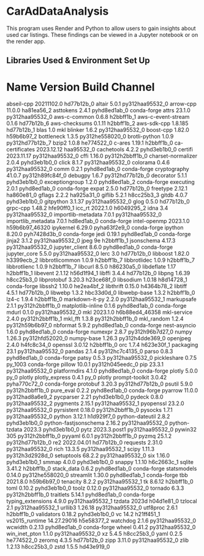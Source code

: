# CarAdDataAnalysis
This program uses Render and Python to allow users to gain insights about used car listings. These findings can be viewed in a Jupyter notebook or on the render app.  

## Libraries Used & Environment Set Up
# Name                    Version                   Build  Channel
abseil-cpp                20211102.0           hd77b12b_0
altair                    5.0.1           py312haa95532_0
arrow-cpp                 11.0.0               ha81ea56_2
asttokens                 2.4.1              pyhd8ed1ab_0    conda-forge
attrs                     23.1.0          py312haa95532_0
aws-c-common              0.6.8                h2bbff1b_1
aws-c-event-stream        0.1.6                hd77b12b_6
aws-checksums             0.1.11               h2bbff1b_2
aws-sdk-cpp               1.8.185              hd77b12b_1
blas                      1.0                         mkl
blinker                   1.6.2           py312haa95532_0
boost-cpp                 1.82.0               h59b6b97_2
bottleneck                1.3.5           py312he558020_0
brotli-python             1.0.9           py312hd77b12b_7
bzip2                     1.0.8                he774522_0
c-ares                    1.19.1               h2bbff1b_0
ca-certificates           2023.12.12           haa95532_0
cachetools                4.2.2              pyhd3eb1b0_0
certifi                   2023.11.17      py312haa95532_0
cffi                      1.16.0          py312h2bbff1b_0
charset-normalizer        2.0.4              pyhd3eb1b0_0
click                     8.1.7           py312haa95532_0
colorama                  0.4.6           py312haa95532_0
comm                      0.2.1              pyhd8ed1ab_0    conda-forge
cryptography              41.0.7          py312h89fc84f_0
debugpy                   1.6.7           py312hd77b12b_0
decorator                 5.1.1              pyhd3eb1b0_0
exceptiongroup            1.2.0              pyhd8ed1ab_2    conda-forge
executing                 2.0.1              pyhd8ed1ab_0    conda-forge
expat                     2.5.0                hd77b12b_0
freetype                  2.12.1               ha860e81_0
gflags                    2.2.2                ha925a31_0
giflib                    5.2.1                h8cc25b3_3
gitdb                     4.0.7              pyhd3eb1b0_0
gitpython                 3.1.37          py312haa95532_0
glog                      0.5.0                hd77b12b_0
grpc-cpp                  1.48.2               hfe90ff0_1
icc_rt                    2022.1.0             h6049295_2
idna                      3.4             py312haa95532_0
importlib-metadata        7.0.1           py312haa95532_0
importlib_metadata        7.0.1                hd8ed1ab_0    conda-forge
intel-openmp              2023.1.0         h59b6b97_46320
ipykernel                 6.29.0             pyha63f2e9_0    conda-forge
ipython                   8.20.0             pyh7428d3b_0    conda-forge
jedi                      0.19.1             pyhd8ed1ab_0    conda-forge
jinja2                    3.1.2           py312haa95532_0
jpeg                      9e                   h2bbff1b_1
jsonschema                4.17.3          py312haa95532_0
jupyter_client            8.6.0              pyhd8ed1ab_0    conda-forge
jupyter_core              5.5.0           py312haa95532_0
lerc                      3.0                  hd77b12b_0
libboost                  1.82.0               h3399ecb_2
libbrotlicommon           1.0.9                h2bbff1b_7
libbrotlidec              1.0.9                h2bbff1b_7
libbrotlienc              1.0.9                h2bbff1b_7
libcurl                   8.5.0                h86230a5_0
libdeflate                1.17                 h2bbff1b_1
libevent                  2.1.12               h56d1f94_1
libffi                    3.4.4                hd77b12b_0
libpng                    1.6.39               h8cc25b3_0
libprotobuf               3.20.3               h23ce68f_0
libsodium                 1.0.18               h8d14728_1    conda-forge
libssh2                   1.10.0               he2ea4bf_2
libthrift                 0.15.0               h4364b78_2
libtiff                   4.5.1                hd77b12b_0
libwebp                   1.3.2                hbc33d0d_0
libwebp-base              1.3.2                h2bbff1b_0
lz4-c                     1.9.4                h2bbff1b_0
markdown-it-py            2.2.0           py312haa95532_1
markupsafe                2.1.1           py312h2bbff1b_0
matplotlib-inline         0.1.6              pyhd8ed1ab_0    conda-forge
mdurl                     0.1.0           py312haa95532_0
mkl                       2023.1.0         h6b88ed4_46358
mkl-service               2.4.0           py312h2bbff1b_1
mkl_fft                   1.3.8           py312h2bbff1b_0
mkl_random                1.2.4           py312h59b6b97_0
nbformat                  5.9.2              pyhd8ed1ab_0    conda-forge
nest-asyncio              1.6.0              pyhd8ed1ab_0    conda-forge
numexpr                   2.8.7           py312h96b7d27_0
numpy                     1.26.3          py312hfd52020_0
numpy-base                1.26.3          py312h4dde369_0
openjpeg                  2.4.0                h4fc8c34_0
openssl                   3.0.12               h2bbff1b_0
orc                       1.7.4                h623e30f_1
packaging                 23.1            py312haa95532_0
pandas                    2.1.4           py312hc7c4135_0
parso                     0.8.3              pyhd8ed1ab_0    conda-forge
patsy                     0.5.3           py312haa95532_0
pickleshare               0.7.5                   py_1003    conda-forge
pillow                    10.0.1          py312h045eedc_0
pip                       23.3.1          py312haa95532_0
platformdirs              4.1.0              pyhd8ed1ab_0    conda-forge
plotly                    5.0.0                      py_0    plotly
plotly_express            0.4.1                      py_0    plotly
prompt-toolkit            3.0.42             pyha770c72_0    conda-forge
protobuf                  3.20.3          py312hd77b12b_0
psutil                    5.9.0           py312h2bbff1b_0
pure_eval                 0.2.2              pyhd8ed1ab_0    conda-forge
pyarrow                   11.0.0          py312had8a6e9_2
pycparser                 2.21               pyhd3eb1b0_0
pydeck                    0.8.0           py312haa95532_2
pygments                  2.15.1          py312haa95532_1
pyopenssl                 23.2.0          py312haa95532_0
pyrsistent                0.18.0          py312h2bbff1b_0
pysocks                   1.7.1           py312haa95532_0
python                    3.12.1               h1d929f7_0
python-dateutil           2.8.2              pyhd3eb1b0_0
python-fastjsonschema     2.16.2          py312haa95532_0
python-tzdata             2023.3             pyhd3eb1b0_0
pytz                      2023.3.post1    py312haa95532_0
pywin32                   305             py312h2bbff1b_0
pyyaml                    6.0.1           py312h2bbff1b_0
pyzmq                     25.1.2          py312hd77b12b_0
re2                       2022.04.01           hd77b12b_0
requests                  2.31.0          py312haa95532_0
rich                      13.3.5          py312haa95532_1
scipy                     1.11.3          py312h3d2928d_0
setuptools                68.2.2          py312haa95532_0
six                       1.16.0             pyhd3eb1b0_1
smmap                     4.0.0              pyhd3eb1b0_0
snappy                    1.1.10               h6c2663c_1
sqlite                    3.41.2               h2bbff1b_0
stack_data                0.6.2              pyhd8ed1ab_0    conda-forge
statsmodels               0.14.0          py312he558020_0
streamlit                 1.30.0             pyhd8ed1ab_1    conda-forge
tbb                       2021.8.0             h59b6b97_0
tenacity                  8.2.2           py312haa95532_1
tk                        8.6.12               h2bbff1b_0
toml                      0.10.2             pyhd3eb1b0_0
toolz                     0.12.0          py312haa95532_0
tornado                   6.3.3           py312h2bbff1b_0
traitlets                 5.14.1             pyhd8ed1ab_0    conda-forge
typing_extensions         4.9.0           py312haa95532_1
tzdata                    2023d                h04d1e81_0
tzlocal                   2.1             py312haa95532_1
urllib3                   1.26.18         py312haa95532_0
utf8proc                  2.6.1                h2bbff1b_0
validators                0.18.2             pyhd3eb1b0_0
vc                        14.2                 h21ff451_1
vs2015_runtime            14.27.29016          h5e58377_2
watchdog                  2.1.6           py312haa95532_0
wcwidth                   0.2.13             pyhd8ed1ab_0    conda-forge
wheel                     0.41.2          py312haa95532_0
win_inet_pton             1.1.0           py312haa95532_0
xz                        5.4.5                h8cc25b3_0
yaml                      0.2.5                he774522_0
zeromq                    4.3.5                hd77b12b_0
zipp                      3.11.0          py312haa95532_0
zlib                      1.2.13               h8cc25b3_0
zstd                      1.5.5                hd43e919_0